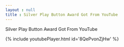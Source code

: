 ```yaml
---
layout : null
title : Silver Play Button Award Got From YouTube
---
```


Silver Play Button Award Got From YouTube



{% include youtubePlayer.html id='8QePvonZjHw' %}
